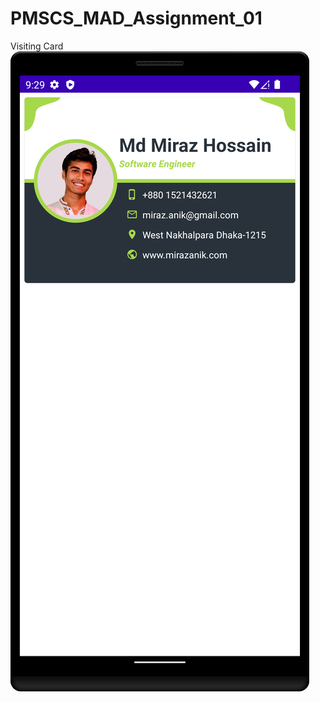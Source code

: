 # PMSCS_MAD_Assignment_01
Visiting Card
![alt text](https://github.com/mirazanik/PMSCS_MAD_Assignment_01/blob/master/Screenshot_20221025_214252.png)
